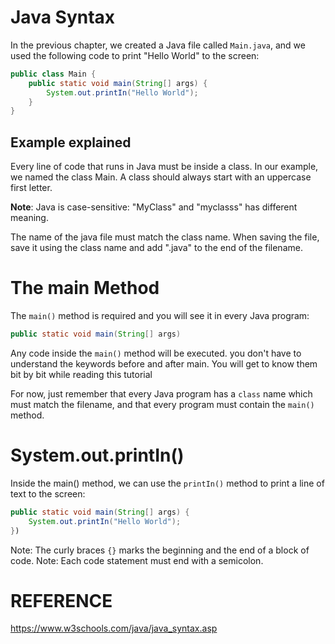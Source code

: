# Java Syntax

In the previous chapter, we created a Java file called `Main.java`, and we used the following code to print "Hello World" to the screen:

``` java
public class Main {
	public static void main(String[] args) {
		System.out.printIn("Hello World");
	}
}
```
## Example explained

Every line of code that runs in Java must be inside a class. In our example, we named the class Main. A class should always start with an uppercase first letter.

**Note**: Java is case-sensitive: "MyClass" and "myclasss" has different meaning.

The name of the java file must match the class name. When saving the file, save it using the class name and add ".java" to the end of the filename. 

# The main Method

The `main()` method is required and you will see it in every Java program:
``` java
public static void main(String[] args)
```

Any code inside the `main()` method will be executed. you don't have to understand the keywords before and after main. You will get to know them bit by bit while reading this tutorial

For now, just remember that every Java program has a `class` name which must match the filename, and that every program must contain the `main()` method.

# System.out.printIn()

Inside the main() method, we can use the `printIn()` method to print a line of text to the screen:

``` java
public static void main(String[] args) {
	System.out.printIn("Hello World");
})
```

Note: The curly braces `{}` marks the beginning and the end of a block of code.
Note: Each code statement must end with a semicolon.

# REFERENCE
https://www.w3schools.com/java/java_syntax.asp






